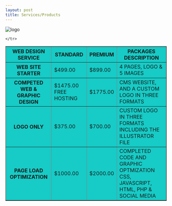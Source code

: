 ```yaml
---
layout: post
title: Services/Products
---
```


![logo](https://farm9.staticflickr.com/8665/16524606309_2d9e39a300_q.jpg)
  
  

  
<table width="500" border="1" bgcolor="#17CBC6" align="center">
  <tbody>
    <tr>
      <th scope="col">WEB DESIGN SERVICE </th>
      <th scope="col"> STANDARD </th>
      <th scope="col"> PREMIUM </th>
       <th scope="col">PACKAGES DESCRIPTION</th>
    </tr>
    <tr>
      <th scope="row">WEB SITE STARTER</th>
      <td>$499.00</td>
      <td>$899.00</td>
      <td>4 PAGES, LOGO & <br>
5 IMAGES</td>
    </tr>
    <tr>
      <th scope="row">COMPETED WEB & GRAPHIC DESIGN</th>
      <td>$1475.00 FREE HOSTING</td>
      <td>$1775.00</td>
      <td>CMS WEBSITE, AND A CUSTOM LOGO IN THREE FORMATS</td>
    </tr>
    <tr>
      <th scope="row">LOGO ONLY</th>
      <td>$375.00</td>
      <td>$700.00</td>
      <td>CUSTOM LOGO IN THREE FORMATS INCLUDING THE ILLUSTRATOR FILE</td>
    </tr>
    <tr>
      <th scope="row"> PAGE LOAD OPTIMIZATION </th>
      <td>$1000.00</td>
      <td>$2000.00</td>
      <td>COMPLETED CODE AND GRAPHIC OPTMIZATION CSS, JAVASCRIPT, HTML, PHP & SOCIAL MEDIA </td>
      
    </tr>
  </tbody>
</table>


  


